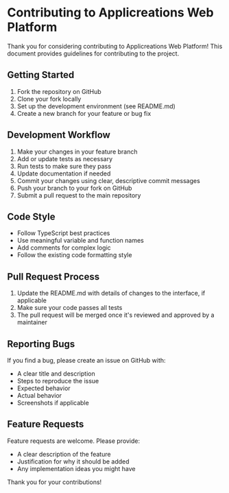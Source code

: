 # Contributing to Applicreations Web Platform

Thank you for considering contributing to Applicreations Web Platform! This document provides guidelines for contributing to the project.

## Getting Started

1. Fork the repository on GitHub
2. Clone your fork locally
3. Set up the development environment (see README.md)
4. Create a new branch for your feature or bug fix

## Development Workflow

1. Make your changes in your feature branch
2. Add or update tests as necessary
3. Run tests to make sure they pass
4. Update documentation if needed
5. Commit your changes using clear, descriptive commit messages
6. Push your branch to your fork on GitHub
7. Submit a pull request to the main repository

## Code Style

- Follow TypeScript best practices
- Use meaningful variable and function names
- Add comments for complex logic
- Follow the existing code formatting style

## Pull Request Process

1. Update the README.md with details of changes to the interface, if applicable
2. Make sure your code passes all tests
3. The pull request will be merged once it's reviewed and approved by a maintainer

## Reporting Bugs

If you find a bug, please create an issue on GitHub with:

- A clear title and description
- Steps to reproduce the issue
- Expected behavior
- Actual behavior
- Screenshots if applicable

## Feature Requests

Feature requests are welcome. Please provide:

- A clear description of the feature
- Justification for why it should be added
- Any implementation ideas you might have

Thank you for your contributions!
